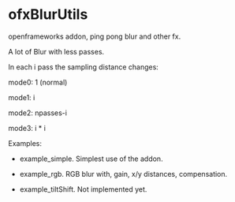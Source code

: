 # ofxBlurUtils
openframeworks addon, 
ping pong blur and other fx.

A lot of Blur with less passes.  

In each i pass the sampling distance changes:

mode0: 1 (normal)

mode1: i

mode2: npasses-i

mode3: i * i




Examples:

* example_simple.
Simplest use of the addon.

* example_rgb.
RGB blur with, gain, x/y distances, compensation.

* example_tiltShift.
Not implemented yet.


